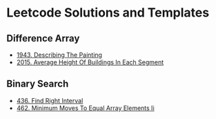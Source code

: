 # Leetcode Solutions and Templates

## Difference Array

- [1943. Describing The Painting](difference_array/1943_describing_the_painting)
- [2015. Average Height Of Buildings In Each Segment](difference_array/2015_average_height_of_buildings_in_each_segment)

## Binary Search

- [436. Find Right Interval](binary_search/436_find_right_interval)
- [462. Minimum Moves To Equal Array Elements Ii](binary_search/462_minimum_moves_to_equal_array_elements_ii)

